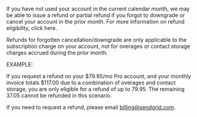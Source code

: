 If you have not used your account in the current calendar month, we may be able to issue a refund or partial refund if you forgot to downgrade or cancel your account in the prior month. For more information on refund eligibility, click here. 

Refunds for forgotten cancellation/downgrade are only applicable to the subscription charge on your account, not for overages or contact storage charges accrued during the prior month. 

EXAMPLE:

If you request a refund on your $79.95/mo Pro account, and your monthly invoice totals $117.00 due to a combination of overages and contact storage, you are only eligible for a refund of up to 79.95. The remaining 37.05 cannot be refunded in this scenario. 

If you need to request a refund, please email <billing@sendgrid.com>.
